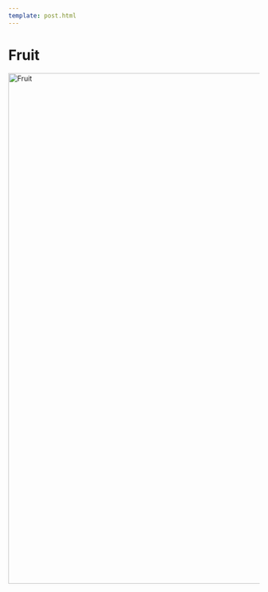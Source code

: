 ```yaml
---
template: post.html
---
```


# Fruit

<a data-flickr-embed="true"  href="https://www.flickr.com/photos/ashassin/20619396672/in/photostream/" title="Fruit"><img src="https://farm1.staticflickr.com/696/20619396672_49bc02eefe_b.jpg" width="683" height="1024" alt="Fruit"></a><script async src="//embedr.flickr.com/assets/client-code.js" charset="utf-8"></script>
